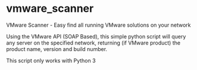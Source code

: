 # vmware_scanner
VMware Scanner - Easy find all running VMware solutions on your network

Using the VMware API (SOAP Based), this simple python script will query any server on the specified network, returning (if VMware product) the product name, version and build number.

This script only works with Python 3
